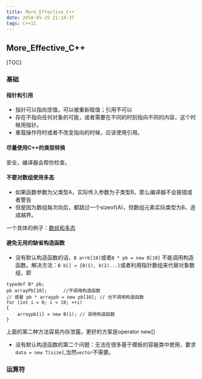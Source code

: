 ```yaml
---
title: More_Effective_C++
date: 2018-05-25 21:14:37
tags: C++11
---
```

## More_Effective_C++

[TOC]

### 基础
#### 指针和引用
- 指针可以指向空值，可以被重新赋值；引用不可以
- 存在不指向任何对象的可能，或者需要在不同的时刻指向不同的内容，这个时候用指针。
- 重载操作符时或者不改变指向的时候，应该使用引用。
#### 尽量使用C++的类型转换
安全，编译器会帮你检查。
#### 不要对数组使用多态
- 如果函数参数为父类型A，实际传入参数为子类型B，那么编译器不会报错或者警告
- 但是因为数组每次向后，都跳过一个sizeof(A)，但数组元素实际类型为B，造成越界。
<!-- more -->
一个具体的例子：[数组和多态](https://github.com/obviouskkk/codes_cplusplus/blob/master/More_effective_cpp/item_3_ArrayPolymorphism.cpp)

#### 避免无用的缺省构造函数
- 没有默认构造函数的话，`B arrb[10]`或者`B * pb = new B[10]` 不能调用构造函数。解决方法：`B b[] = {B(1), b(2)...}`或者利用指针数组来代替对象数组，即
```
typedef B* pb;
pb arrayPb[10];      //不调用构造函数
// 或者 pb * arraypb = new pb[10]; // 也不调用构造函数
for (int i = 0; i < 10; ++i)
{
	arraypb[i] = new B(i); // 调用构造函数
} 
```
上面的第二种方法容易内存泄露。更好的方案是operator new[]

- 没有默认构造函数的第二个问题：无法在很多基于模板的容器类中使用，要求`data = new T[size]`,当然`vector`不需要。


### 运算符
